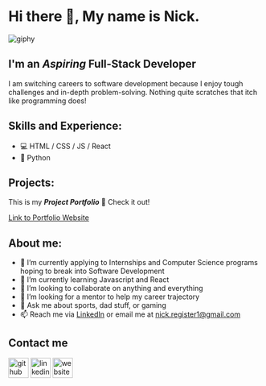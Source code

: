 # Hi there 👋, My name is Nick. 
![giphy](https://github.com/nick-register/nick-register/assets/138704535/a7bb1eb5-519c-4768-a1c4-22da83eaa19b)



## I'm an ***Aspiring*** Full-Stack Developer
I am switching careers to software development because I enjoy tough challenges and in-depth problem-solving. Nothing quite scratches that itch like programming does!

## Skills and Experience:
* 💻 HTML / CSS / JS / React 
* 🐍 Python

## Projects:
This is my ***Project Portfolio***
      🔭 Check it out!

[Link to Portfolio Website](https://nick-register.github.io)


## About me:

- 🔭 I’m currently applying to Internships and Computer Science programs hoping to break into Software Development
- 🌱 I’m currently learning Javascript and React
- 👯 I’m looking to collaborate on anything and everything 
- 🤔 I’m looking for a mentor to help my career trajectory
- 💬 Ask me about sports, dad stuff, or gaming 
- 📫 Reach me via [LinkedIn](https://www.linkedin.com/in/nick-register/) or email me at nick.register1@gmail.com

## Contact me

[<img src='https://cdn.jsdelivr.net/npm/simple-icons@3.0.1/icons/github.svg' alt='github' height='40'>](https://github.com/nick-register)  [<img src='https://cdn.jsdelivr.net/npm/simple-icons@3.0.1/icons/linkedin.svg' alt='linkedin' height='40'>](https://www.linkedin.com/in/nick-register)  [<img src='https://cdn.jsdelivr.net/npm/simple-icons@3.0.1/icons/icloud.svg' alt='website' height='40'>](https://nick-register.github.io/)  

